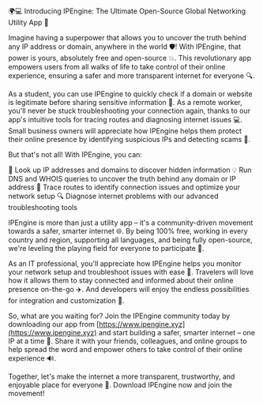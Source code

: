 🌍💻 Introducing IPEngine: The Ultimate Open-Source Global Networking Utility App 🚀

Imagine having a superpower that allows you to uncover the truth behind any IP address or domain, anywhere in the world 🛡️! With IPEngine, that power is yours, absolutely free and open-source 💥. This revolutionary app empowers users from all walks of life to take control of their online experience, ensuring a safer and more transparent internet for everyone 🔍.

As a student, you can use IPEngine to quickly check if a domain or website is legitimate before sharing sensitive information 📝. As a remote worker, you'll never be stuck troubleshooting your connection again, thanks to our app's intuitive tools for tracing routes and diagnosing internet issues 💻. Small business owners will appreciate how IPEngine helps them protect their online presence by identifying suspicious IPs and detecting scams 🚫.

But that's not all! With IPEngine, you can:

🔎 Look up IP addresses and domains to discover hidden information
💡 Run DNS and WHOIS queries to uncover the truth behind any domain or IP address
📍 Trace routes to identify connection issues and optimize your network setup
🔍 Diagnose internet problems with our advanced troubleshooting tools

IPEngine is more than just a utility app – it's a community-driven movement towards a safer, smarter internet 🌐. By being 100% free, working in every country and region, supporting all languages, and being fully open-source, we're leveling the playing field for everyone to participate 🌈.

As an IT professional, you'll appreciate how IPEngine helps you monitor your network setup and troubleshoot issues with ease 🔧. Travelers will love how it allows them to stay connected and informed about their online presence on-the-go ✈️. And developers will enjoy the endless possibilities for integration and customization 🤖.

So, what are you waiting for? Join the IPEngine community today by downloading our app from [https://www.ipengine.xyz](https://www.ipengine.xyz) and start building a safer, smarter internet – one IP at a time 💪. Share it with your friends, colleagues, and online groups to help spread the word and empower others to take control of their online experience 🔊.

Together, let's make the internet a more transparent, trustworthy, and enjoyable place for everyone 🌟. Download IPEngine now and join the movement!